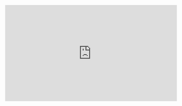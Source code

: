 <iframe width="560" height="315" src="https://www.youtube.com/embed/DlbASU6r3Kw?si=oQuk24OgEPs5lcdF" title="YouTube video player" frameborder="0" allow="accelerometer; autoplay; clipboard-write; encrypted-media; gyroscope; picture-in-picture; web-share" referrerpolicy="strict-origin-when-cross-origin" allowfullscreen></iframe>
